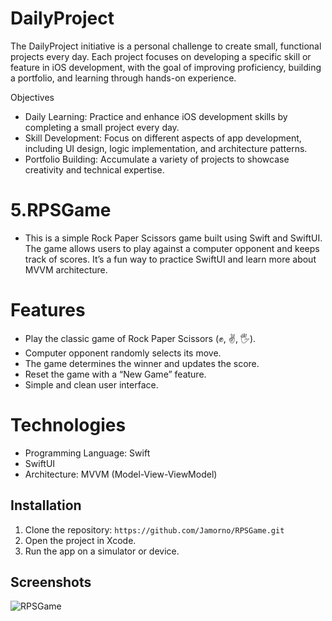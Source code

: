 # DailyProject
The DailyProject initiative is a personal challenge to create small, functional projects every day. Each project focuses on developing a specific skill or feature in iOS development, with the goal of improving proficiency, building a portfolio, and learning through hands-on experience.

Objectives
- Daily Learning: Practice and enhance iOS development skills by completing a small project every day.
- Skill Development: Focus on different aspects of app development, including UI design, logic implementation, and architecture patterns.
- Portfolio Building: Accumulate a variety of projects to showcase creativity and technical expertise.
 
# 5.RPSGame
- This is a simple Rock Paper Scissors game built using Swift and SwiftUI. The game allows users to play against a computer opponent and keeps track of scores. It’s a fun way to practice SwiftUI and learn more about MVVM architecture.
  
# Features
- Play the classic game of Rock Paper Scissors (✊, ✌️, 🖐️).
- Computer opponent randomly selects its move.
- The game determines the winner and updates the score.
- Reset the game with a “New Game” feature.
- Simple and clean user interface.

# Technologies
- Programming Language: Swift
- SwiftUI
- Architecture: MVVM (Model-View-ViewModel)
    
## Installation
1. Clone the repository: `https://github.com/Jamorno/RPSGame.git`
2. Open the project in Xcode.
3. Run the app on a simulator or device.

## Screenshots
![RPSGame](https://github.com/user-attachments/assets/599341e1-1f70-4e0a-a95a-4b73abb884a7)

